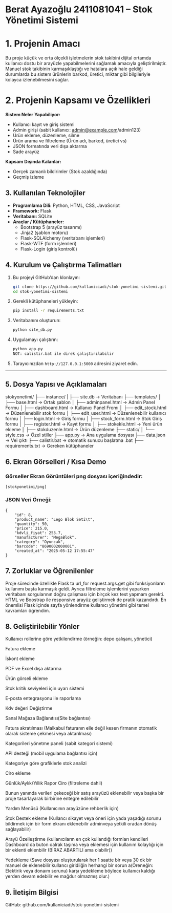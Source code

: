 # Berat Ayazoğlu 2411081041 – Stok Yönetimi Sistemi

# 1. Projenin Amacı
Bu proje küçük ve orta ölçekli işletmelerin stok takibini dijital ortamda kullanıcı dostu bir arayüzle yapabilmelerini sağlamak amacıyla geliştirilmiştir. Manuel stok takibinin karmaşıklaştığı ve hatalara açık hale geldiği durumlarda bu sistem ürünlerin barkod, üretici, miktar gibi bilgileriyle kolayca izlenebilmesini sağlar.

# 2. Projenin Kapsamı ve Özellikleri
**Sistem Neler Yapabiliyor:**
- Kullanıcı kayıt ve giriş sistemi
- Admin girişi (sabit kullanıcı: admin@example.com/admin123)
- Ürün ekleme, düzenleme, silme
- Ürün arama ve filtreleme (Ürün adı, barkod, üretici vs)
- JSON formatında veri dışa aktarma
- Sade arayüz

**Kapsam Dışında Kalanlar:**
- Gerçek zamanlı bildirimler (Stok azaldığında)
- Geçmiş izleme


## 3. Kullanılan Teknolojiler
- **Programlama Dili:** Python, HTML, CSS, JavaScript
- **Framework:** Flask
- **Veritabanı:** SQLite
- **Araçlar / Kütüphaneler:**
  - Bootstrap 5 (arayüz tasarımı)
  - Jinja2 (şablon motoru)
  - Flask-SQLAlchemy (veritabanı işlemleri)
  - Flask-WTF (form işlemleri)
  - Flask-Login (giriş kontrolü)

## 4. Kurulum ve Çalıştırma Talimatları
1. Bu projeyi GitHub’dan klonlayın:
    ```bash
    git clone https://github.com/kullaniciadi/stok-yonetimi-sistemi.git
    cd stok-yonetimi-sistemi
    ```

2. Gerekli kütüphaneleri yükleyin:
    ```bash
    pip install -r requirements.txt
    ```

3. Veritabanını oluşturun:
    ```bash
    python site_db.py
    ```

4. Uygulamayı çalıştırın:
    ```bash
    python app.py
    NOT: calistir.bat ile direk çalıştırılabilir 
    ```

5. Tarayıcınızdan `http://127.0.0.1:5000` adresini ziyaret edin.

---

## 5. Dosya Yapısı ve Açıklamaları

stokyonetimi/
├── instance/
| ├── site.db → Veritabanı
├── templates/
│ ├── base.html → Ortak şablon
│ ├── adminpanel.html → Admin Panel Formu
│ ├── dashboard.html → Kullanıcı Panel Fromı
│ ├── edit_stock.html → Düzenlenebilir stok formu
│ ├── edit_user.html → Düzenlenebilir kullanıcı formu
│ ├── login.html → Giriş formu
│ ├── stock_form.html → Stok Giriş formu
│ ├── register.html → Kayıt formu
│ ├── stokekle.html → Yeni ürün ekleme
│ ├── stokduzenle.html → Ürün düzenleme
├── static/
│ └── style.css → Özel stiller
├── app.py → Ana uygulama dosyası
├── data.json → Vei çıktı
├── calistir.bat → otomatik sunucu başlatma .bat
├── requirements.txt → Gereken kütüphaneler

## 6. Ekran Görselleri / Kısa Demo

### Görseller Ekran Görüntüleri png dosyası içeriğindedir:
    [stokyonetimi/png]


### JSON Veri Örneği:

    {
        "id": 8,
        "product_name": "Lego Blok Seti\t",
        "quantity": 50,
        "price": 215.0,
        "kdvli_fiyat": 253.7,
        "manufacturer": "MegaBlok",
        "category": "Oyuncak",
        "barcode": "8690002000001",
        "created_at": "2025-05-12 17:55:47"
    }

## 7. Zorluklar ve Öğrenilenler
Proje sürecinde özellikle Flask ta url_for request.args.get gibi fonksiyonların kullanımı başta karmaşık geldi. Ayrıca filtreleme işlemlerini yaparken veritabanı sorgularının doğru çalışması için birçok kez test yapmam gerekti. HTML ve Boostrap ile responsive arayüz geliştirmek de pratik kazandırdı. En önemlisi Flask içinde sayfa yönlendirme kullanıcı yönetimi gibi temel kavramları ögrendim.

## 8. Geliştirilebilir Yönler
Kullanıcı rollerine göre yetkilendirme (örneğin: depo çalışanı, yönetici)

Fatura  ekleme

İskont ekleme

PDF ve Excel dışa aktarma

Ürün görseli ekleme

Stok kritik seviyeleri için uyarı sistemi

E-posta entegrasyonu ile raporlama

Kdv değeri Değiştirme

Sanal Mağaza Bağlanıtısı(Site bağlantısı)

Fatura akratılması (Malkabul faturanın elle değil kesen firmanın otomatik olarak sisteme çekmesi veya aktarılması)

Kategorileri yönetme paneli (sabit kategori sistemi)

API desteği (mobil uygulama bağlantısı için)

Kategoriye göre grafiklerle stok analizi

Ciro ekleme

Günlük/Aylık/Yıllık Rapor Ciro (filtreleme dahil)

Bunun yanında verileri çekeceği bir satış arayüzü eklenebilir veya başka bir proje tasarlayarak birbirine entegre edilebilir 

Yardım Menüsü (Kullanıcının arayüzüne rehberlik için)

Stok Destek ekleme (Kullancı sikayet veya öneri için yada yaşadığı sorunu bildirmek için bir form ekranı eklenebilir adminveya yetkili oradan dönüş sağlayabilir)

Arayü Özelleştirme (kullanıcıların en çok kullandığı formları kendileri Dashboard da buton oalrak taşıma veya eklemesi için kullanım kolaylığı için bir eklenti eklenbilir (BİRAZ ABARTILI ama olabilir))

Yedekleme (Save dosyası oluşturularak her 1 saatte  bir veya 30 dk bir manuel de eklenebilir kullancı giridiiğin herhangi bir sorun a(Öreneğin: Elektirik veya donaım sorunu) karşı yedekleme böylece kullanıcı kaldığı yerden devam edebilir ve mağdur olmazmış olur.)

## 9. İletişim Bilgisi
GitHub: github.com/kullaniciadi/stok-yonetimi-sistemi